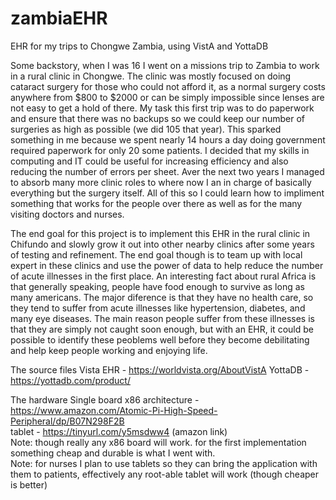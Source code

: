 # zambiaEHR
EHR for my trips to Chongwe Zambia, using VistA and YottaDB

  Some backstory, when I was 16 I went on a missions trip to Zambia to work in a rural clinic in Chongwe. The clinic was mostly focused on doing cataract surgery for
those who could not afford it, as a normal surgery costs anywhere from $800 to $2000 or can be simply impossible since lenses are not easy to get a hold of there.
My task this first trip was to do paperwork and ensure that there was no backups so we could keep our number of surgeries as high as possible (we did 105 that year).
This sparked something in me because we spent nearly 14 hours a day doing government required paperwork for only 20 some patients. I decided that my skills in computing
and IT could be useful for increasing efficiency and also reducing the number of errors per sheet. Aver the next two years I managed to absorb many more clinic roles to 
where now I an in charge of basically everything but the surgery itself. All of this so I could learn how to impliment something that works for the people over there as
well as for the many visiting doctors and nurses.

  The end goal for this project is to implement this EHR in the rural clinic in Chifundo and slowly grow it out into other nearby clinics after some years of testing
and refinement. The end goal though is to team up with local expert in these clinics and use the power of data to help reduce the number of acute illnesses in the first place.
An interesting fact about rural Africa is that generally speaking, people have food enough to survive as long as many americans. The major diference is that they have no
health care, so they tend to suffer from acute illnesses like hypertension, diabetes, and many eye diseases. The main reason people suffer from these illnesses is that
they are simply not caught soon enough, but with an EHR, it could be possible to identify these peoblems well before they become debilitating and help keep people
working and enjoying life.


The source files
Vista EHR - https://worldvista.org/AboutVistA
YottaDB - https://yottadb.com/product/

The hardware
Single board x86 architecture - https://www.amazon.com/Atomic-Pi-High-Speed-Peripheral/dp/B07N298F2B                                                          
tablet - https://tinyurl.com/y5msdww4 (amazon link)                                                                                                                       
Note: though really any x86 board will work. for the first implementation something cheap and durable is what I went with.                                                
Note: for nurses I plan to use tablets so they can bring the application with them to patients, effectively any root-able tablet will work (though cheaper is better)
